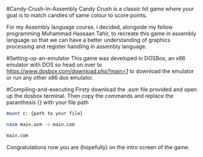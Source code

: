 #Candy-Crush-In-Assembly
Candy Crush is a classic hit game where your goal is to match candies of same colour to score points.

For my Assembly language course, i decided, alongside my fellow programming Muhammad Hassaan Tahir, to recreate this game in assembly language so that we can have a better understanding of graphics processing and register handling in assembly language.

#Setting-up-an-emulator
This game was developed in DOSBox, an x86 emulator with DOS so head on over to https://www.dosbox.com/download.php?main=1 to download the emulator or run any other x86 dos emulator.

#Compiling-and-executing
Firsty download the .asm file provided and open up the dosbox terminal.
Then copy the commands and replace the paranthesis {} with your file path

```bash
mount c: {path to your file}
```

```bash
nasm main.asm -o main.com
```

```bash
main.com
```

Congratulations now you are (hopefully) on the intro screen of the game.

